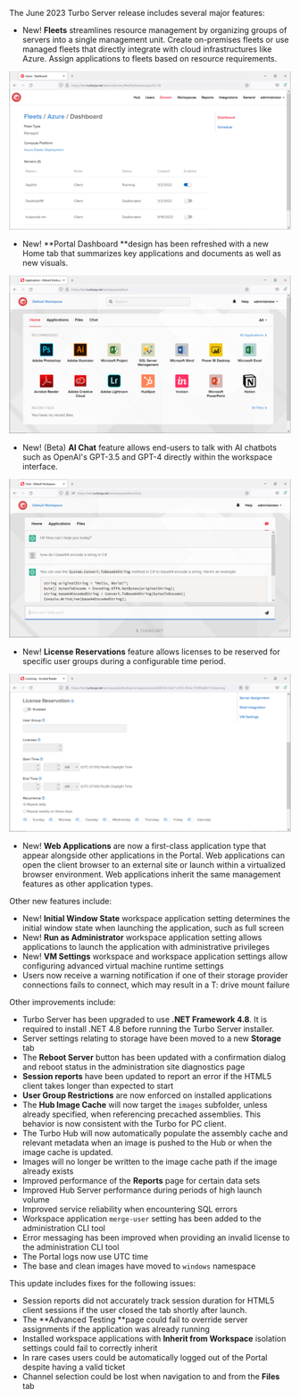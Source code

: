 The June 2023 Turbo Server release includes several major features:

- New! **Fleets** streamlines resource management by organizing groups of servers into a single management unit. Create on-premises fleets or use managed fleets that directly integrate with cloud infrastructures like Azure. Assign applications to fleets based on resource requirements.

![fleets-dashboard-azure](../../../images/fleets-dashboard-azure.png)
- New! **Portal Dashboard **design has been refreshed with a new Home tab that summarizes key applications and documents as well as new visuals.

![Dashboard Home](../../../images/home.png)
- New! (Beta) **AI Chat** feature allows end-users to talk with AI chatbots such as OpenAI's GPT-3.5 and GPT-4 directly within the workspace interface.

![AI Chat](../../../images/dashboard-chat-light-mode.png)
- New! **License Reservations** feature allows licenses to be reserved for specific user groups during a configurable time period.

![license-reservation](../../../images/license-reservation.png)
- New! **Web Applications** are now a first-class application type that appear alongside other applications in the Portal. Web applications can open the client browser to an external site or launch within a virtualized browser environment. Web applications inherit the same management features as other application types.

Other new features include:

- New! **Initial Window State** workspace application setting determines the initial window state when launching the application, such as full screen
- New! **Run as Administrator** workspace application setting allows applications to launch the application with administrative privileges
- New! **VM Settings** workspace and workspace application settings allow configuring advanced virtual machine runtime settings
- Users now receive a warning notification if one of their storage provider connections fails to connect, which may result in a T: drive mount failure

Other improvements include:

- Turbo Server has been upgraded to use **.NET Framework 4.8**. It is required to install .NET 4.8 before running the Turbo Server installer.
- Server settings relating to storage have been moved to a new **Storage** tab
- The **Reboot Server** button has been updated with a confirmation dialog and reboot status in the administration site diagnostics page
- **Session reports** have been updated to report an error if the HTML5 client takes longer than expected to start
- **User Group Restrictions** are now enforced on installed applications
- The **Hub Image Cache** will now target the `images` subfolder, unless already specified, when referencing precached assemblies. This behavior is now consistent with the Turbo for PC client.
- The Turbo Hub will now automatically populate the assembly cache and relevant metadata when an image is pushed to the Hub or when the image cache is updated.
- Images will no longer be written to the image cache path if the image already exists
- Improved performance of the **Reports** page for certain data sets
- Improved Hub Server performance during periods of high launch volume
- Improved service reliability when encountering SQL errors
- Workspace application `merge-user` setting has been added to the administration CLI tool
- Error messaging has been improved when providing an invalid license to the administration CLI tool
- The Portal logs now use UTC time
- The base and clean images have moved to `windows` namespace

This update includes fixes for the following issues:

- Session reports did not accurately track session duration for HTML5 client sessions if the user closed the tab shortly after launch.
- The **Advanced Testing **page could fail to override server assignments if the application was already running
- Installed workspace applications with **Inherit from Workspace** isolation settings could fail to correctly inherit
- In rare cases users could be automatically logged out of the Portal despite having a valid ticket
- Channel selection could be lost when navigation to and from the **Files** tab



